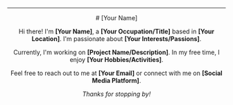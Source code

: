 
-----------------

<div align="center">
  # [Your Name]
  
  Hi there! I'm **[Your Name]**, a **[Your Occupation/Title]** based in **[Your Location]**. I'm passionate about **[Your Interests/Passions]**.
  
  Currently, I'm working on **[Project Name/Description]**. In my free time, I enjoy **[Your Hobbies/Activities]**.
  
  Feel free to reach out to me at **[Your Email]** or connect with me on **[Social Media Platform]**.
  
  *Thanks for stopping by!*
<div>
